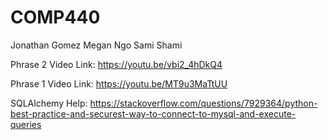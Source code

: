 # COMP440
Jonathan Gomez
Megan Ngo
Sami Shami

Phrase 2 Video Link:
https://youtu.be/vbi2_4hDkQ4 




Phrase 1 Video Link:
https://youtu.be/MT9u3MaTtUU 

SQLAlchemy Help:
https://stackoverflow.com/questions/7929364/python-best-practice-and-securest-way-to-connect-to-mysql-and-execute-queries 